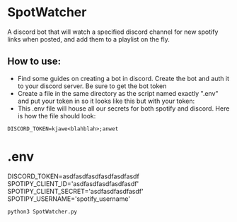 # SpotWatcher
A discord bot that will watch a specified discord channel for new spotify links when posted, and add them to a playlist on the fly.

## How to use:

* Find some guides on creating a bot in discord. Create the bot and auth it to your discord server. Be sure to get the bot token
* Create a file in the same directory as the script named exactly ".env" and put your token in so it looks like this but with your token:
* This .env file will house all our secrets for both spotify and discord. Here is how the file should look:

```
DISCORD_TOKEN=kjawe<blahblah>;anwet
```
# .env
DISCORD_TOKEN=asdfasdfasdfasdfasdfasdf
SPOTIPY_CLIENT_ID='asdfasdfasdfasdfasdf'
SPOTIPY_CLIENT_SECRET='asdfasdfasdfasdf'
SPOTIPY_USERNAME='spotify_username'

```
python3 SpotWatcher.py
```
